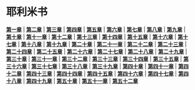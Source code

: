 # 耶利米书
 **[第一章](圣经/圣经(吕振中译本)/lzz/300/001.md)** |
 **[第二章](圣经/圣经(吕振中译本)/lzz/300/002.md)** |
 **[第三章](圣经/圣经(吕振中译本)/lzz/300/003.md)** |
 **[第四章](圣经/圣经(吕振中译本)/lzz/300/004.md)** |
 **[第五章](圣经/圣经(吕振中译本)/lzz/300/005.md)** |
 **[第六章](圣经/圣经(吕振中译本)/lzz/300/006.md)** |
 **[第七章](圣经/圣经(吕振中译本)/lzz/300/007.md)** |
 **[第八章](圣经/圣经(吕振中译本)/lzz/300/008.md)** |
 **[第九章](圣经/圣经(吕振中译本)/lzz/300/009.md)** |
 **[第十章](圣经/圣经(吕振中译本)/lzz/300/010.md)** |
 **[第十一章](圣经/圣经(吕振中译本)/lzz/300/011.md)** |
 **[第十二章](圣经/圣经(吕振中译本)/lzz/300/012.md)** |
 **[第十三章](圣经/圣经(吕振中译本)/lzz/300/013.md)** |
 **[第十四章](圣经/圣经(吕振中译本)/lzz/300/014.md)** |
 **[第十五章](圣经/圣经(吕振中译本)/lzz/300/015.md)** |
 **[第十六章](圣经/圣经(吕振中译本)/lzz/300/016.md)** |
 **[第十七章](圣经/圣经(吕振中译本)/lzz/300/017.md)** |
 **[第十八章](圣经/圣经(吕振中译本)/lzz/300/018.md)** |
 **[第十九章](圣经/圣经(吕振中译本)/lzz/300/019.md)** |
 **[第二十章](圣经/圣经(吕振中译本)/lzz/300/020.md)** |
 **[第二十一章](圣经/圣经(吕振中译本)/lzz/300/021.md)** |
 **[第二十二章](圣经/圣经(吕振中译本)/lzz/300/022.md)** |
 **[第二十三章](圣经/圣经(吕振中译本)/lzz/300/023.md)** |
 **[第二十四章](圣经/圣经(吕振中译本)/lzz/300/024.md)** |
 **[第二十五章](圣经/圣经(吕振中译本)/lzz/300/025.md)** |
 **[第二十六章](圣经/圣经(吕振中译本)/lzz/300/026.md)** |
 **[第二十七章](圣经/圣经(吕振中译本)/lzz/300/027.md)** |
 **[第二十八章](圣经/圣经(吕振中译本)/lzz/300/028.md)** |
 **[第二十九章](圣经/圣经(吕振中译本)/lzz/300/029.md)** |
 **[第三十章](圣经/圣经(吕振中译本)/lzz/300/030.md)** |
 **[第三十一章](圣经/圣经(吕振中译本)/lzz/300/031.md)** |
 **[第三十二章](圣经/圣经(吕振中译本)/lzz/300/032.md)** |
 **[第三十三章](圣经/圣经(吕振中译本)/lzz/300/033.md)** |
 **[第三十四章](圣经/圣经(吕振中译本)/lzz/300/034.md)** |
 **[第三十五章](圣经/圣经(吕振中译本)/lzz/300/035.md)** |
 **[第三十六章](圣经/圣经(吕振中译本)/lzz/300/036.md)** |
 **[第三十七章](圣经/圣经(吕振中译本)/lzz/300/037.md)** |
 **[第三十八章](圣经/圣经(吕振中译本)/lzz/300/038.md)** |
 **[第三十九章](圣经/圣经(吕振中译本)/lzz/300/039.md)** |
 **[第四十章](圣经/圣经(吕振中译本)/lzz/300/040.md)** |
 **[第四十一章](圣经/圣经(吕振中译本)/lzz/300/041.md)** |
 **[第四十二章](圣经/圣经(吕振中译本)/lzz/300/042.md)** |
 **[第四十三章](圣经/圣经(吕振中译本)/lzz/300/043.md)** |
 **[第四十四章](圣经/圣经(吕振中译本)/lzz/300/044.md)** |
 **[第四十五章](圣经/圣经(吕振中译本)/lzz/300/045.md)** |
 **[第四十六章](圣经/圣经(吕振中译本)/lzz/300/046.md)** |
 **[第四十七章](圣经/圣经(吕振中译本)/lzz/300/047.md)** |
 **[第四十八章](圣经/圣经(吕振中译本)/lzz/300/048.md)** |
 **[第四十九章](圣经/圣经(吕振中译本)/lzz/300/049.md)** |
 **[第五十章](圣经/圣经(吕振中译本)/lzz/300/050.md)** |
 **[第五十一章](圣经/圣经(吕振中译本)/lzz/300/051.md)** |
 **[第五十二章](圣经/圣经(吕振中译本)/lzz/300/052.md)**